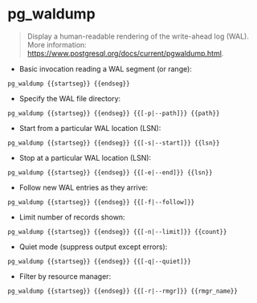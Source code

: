 # pg_waldump

> Display a human-readable rendering of the write-ahead log (WAL).
> More information: <https://www.postgresql.org/docs/current/pgwaldump.html>.

- Basic invocation reading a WAL segment (or range):

`pg_waldump {{startseg}} {{endseg}}`

- Specify the WAL file directory:

`pg_waldump {{startseg}} {{endseg}} {{[-p|--path]}} {{path}}`

- Start from a particular WAL location (LSN):

`pg_waldump {{startseg}} {{endseg}} {{[-s|--start]}} {{lsn}}`

- Stop at a particular WAL location (LSN):

`pg_waldump {{startseg}} {{endseg}} {{[-e|--end]}} {{lsn}}`

- Follow new WAL entries as they arrive:

`pg_waldump {{startseg}} {{endseg}} {{[-f|--follow]}}`

- Limit number of records shown:

`pg_waldump {{startseg}} {{endseg}} {{[-n|--limit]}} {{count}}`

- Quiet mode (suppress output except errors):

`pg_waldump {{startseg}} {{endseg}} {{[-q|--quiet]}}`

- Filter by resource manager:

`pg_waldump {{startseg}} {{endseg}} {{[-r|--rmgr]}} {{rmgr_name}}`
